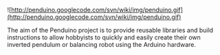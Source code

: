 ![http://penduino.googlecode.com/svn/wiki/img/penduino.gif](http://penduino.googlecode.com/svn/wiki/img/penduino.gif)

The aim of the Penduino project is to provide reusable libraries and build instructions to allow hobbyists to quickly and easily create their own inverted pendulum or balancing robot using the Arduino hardware.